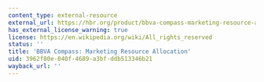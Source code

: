 ```yaml
---
content_type: external-resource
external_url: https://hbr.org/product/bbva-compass-marketing-resource-allocation/511096-PDF-ENG
has_external_license_warning: true
license: https://en.wikipedia.org/wiki/All_rights_reserved
status: ''
title: 'BBVA Compass: Marketing Resource Allocation'
uid: 3962f80e-040f-4689-a3bf-ddb513346b21
wayback_url: ''
---
```

